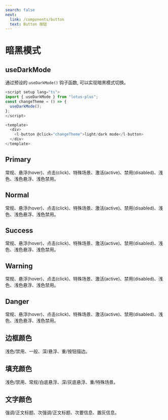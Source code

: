 ```yaml
---
search: false
next:
  link: /components/button
  text: Button 按钮
---
```


<script setup>
import ColorsWatches from '../.vitepress/components/ColorsWatches.vue'
</script>

# 暗黑模式

## useDarkMode

通过预设的 `useDarkMode()` 钩子函数, 可以实现暗黑模式切换。

```ts
<script setup lang="ts">
import { useDarkMode } from "lotus-plus";
const changeTheme = () => {
  useDarkMode();
};
</script>

<template>
  <div>
    <l-button @click="changeTheme">light/dark mode</l-button>
  </div>
</template>
```

## Primary

常规、悬浮(hover)、点击(click)、特殊场景、激活(active)、禁用(disabled)、浅色、浅色悬浮、浅色禁用。

<ColorsWatches :colors="['#3C7EFF', '#306FFF', '#689FFF', '#1D4DD2', '#0E32A6', '#041B79', 'rgba(60, 126, 255, 0.2)', 'rgba(60, 126, 255, 0.35)', 'rgba(60, 126, 255, 0.5)']" />

## Normal

常规、悬浮(hover)、点击(click)、特殊场景、激活(active)、禁用(disabled)、浅色、浅色悬浮、浅色禁用。

<ColorsWatches :colors="['#929293', '#78787A', '#ABABAC', '#5F5F60', '#484849', '#2E2E30', 'rgba(146, 146, 147, 0.2)', 'rgba(146, 146, 147, 0.35)', 'rgba(146, 146, 147, 0.5)']" />

## Success

常规、悬浮(hover)、点击(click)、特殊场景、激活(active)、禁用(disabled)、浅色、浅色悬浮、浅色禁用。

<ColorsWatches :colors="['#27C346', '#1DB440', '#50D266', '#129A37', '#0A802D', '#046625', 'rgba(39, 195, 70, 0.2)', 'rgba(39, 195, 70, 0.35)', 'rgba(39, 195, 70, 0.5)']" />

## Warning

常规、悬浮(hover)、点击(click)、特殊场景、激活(active)、禁用(disabled)、浅色、浅色悬浮、浅色禁用。

<ColorsWatches :colors="['#FF9626', '#FF8D1F', '#FFB357', '#D26913', '#A64B0A', '#793004', 'rgba(255, 150, 38, 0.2)', 'rgba(255, 150, 38, 0.35)', 'rgba(255, 150, 38, 0.5)']" />

## Danger

常规、悬浮(hover)、点击(click)、特殊场景、激活(active)、禁用(disabled)、浅色、浅色悬浮、浅色禁用。

<ColorsWatches :colors="['#F76965', '#F54E4E', '#F98D86', '#CB2E34', '#A1161F', '#770611', 'rgba(247, 105, 101, 0.2)', 'rgba(247, 105, 101, 0.35)', 'rgba(247, 105, 101, 0.5)']" />

## 边框颜色

浅色/禁用、一般、深/悬浮、重/按钮描边。

<ColorsWatches :colors="['#2E2E30', '#484849', '#5F5F60', '#929293']" />

## 填充颜色

浅色/禁用、常规/白底悬浮、深/灰底悬浮、重/特殊场景。

<ColorsWatches :colors="['#17171A', '#2E2E30', '#484849', '#5F5F60']" />

## 文字颜色

强调/正文标题、次强调/正文标题、次要信息、置灰信息。

<ColorsWatches :colors="['#F6F6F6', '#C5C5C5', '#929293', '#5F5F60']" font-color="#333" />

